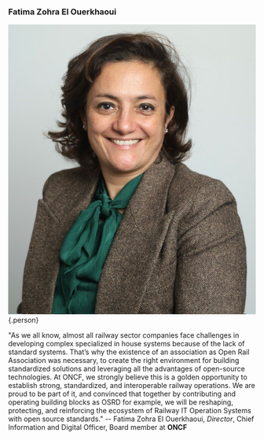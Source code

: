 ### Fatima Zohra El Ouerkhaoui

![Fatima Zohra El Ouerkhaoui](images/people/fatima-zohra-el-ouerkhaoui.jpg){.person}

"As we all know, almost all railway sector companies face challenges in developing complex specialized in house systems  because of the lack of standard systems. That’s why the existence of an association as Open Rail Association was necessary, to create the right environment for building standardized solutions and leveraging all the advantages of open-source technologies. At ONCF, we strongly believe this is a golden opportunity to establish strong, standardized, and interoperable railway operations. We are proud to be part of it, and convinced that together by contributing and operating building blocks as OSRD for example, we will be reshaping, protecting, and reinforcing the ecosystem of Railway IT Operation Systems with open source standards." -- Fatima Zohra El Ouerkhaoui, *Director*, Chief Information and Digital Officer, Board member at **ONCF**
